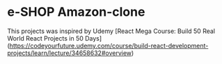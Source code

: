 # e-SHOP Amazon-clone

This projects was inspired by Udemy [React Mega Course: Build 50 Real World React Projects in 50 Days] (https://codeyourfuture.udemy.com/course/build-react-development-projects/learn/lecture/34658632#overview)
